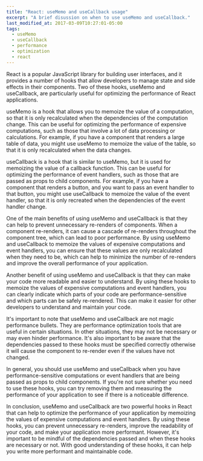 ```yaml
---
title: "React: useMemo and useCallback usage"
excerpt: "A brief disussion on when to use useMemo and useCallback."
last_modified_at: 2017-03-09T10:27:01-05:00
tags: 
  - useMemo
  - useCallback
  - performance
  - optimization
  - react
---
```


React is a popular JavaScript library for building user interfaces, and it provides a number of hooks that allow developers to manage state and side effects in their components. Two of these hooks, useMemo and useCallback, are particularly useful for optimizing the performance of React applications.

useMemo is a hook that allows you to memoize the value of a computation, so that it is only recalculated when the dependencies of the computation change. This can be useful for optimizing the performance of expensive computations, such as those that involve a lot of data processing or calculations. For example, if you have a component that renders a large table of data, you might use useMemo to memoize the value of the table, so that it is only recalculated when the data changes.

useCallback is a hook that is similar to useMemo, but it is used for memoizing the value of a callback function. This can be useful for optimizing the performance of event handlers, such as those that are passed as props to child components. For example, if you have a component that renders a button, and you want to pass an event handler to that button, you might use useCallback to memoize the value of the event handler, so that it is only recreated when the dependencies of the event handler change.

One of the main benefits of using useMemo and useCallback is that they can help to prevent unnecessary re-renders of components. When a component re-renders, it can cause a cascade of re-renders throughout the component tree, which can lead to poor performance. By using useMemo and useCallback to memoize the values of expensive computations and event handlers, you can ensure that these values are only recalculated when they need to be, which can help to minimize the number of re-renders and improve the overall performance of your application.

Another benefit of using useMemo and useCallback is that they can make your code more readable and easier to understand. By using these hooks to memoize the values of expensive computations and event handlers, you can clearly indicate which parts of your code are performance-sensitive and which parts can be safely re-rendered. This can make it easier for other developers to understand and maintain your code.

It's important to note that useMemo and useCallback are not magic performance bullets. They are performance optimization tools that are useful in certain situations. In other situations, they may not be necessary or may even hinder performance. It's also important to be aware that the dependencies passed to these hooks must be specified correctly otherwise it will cause the component to re-render even if the values have not changed.

In general, you should use useMemo and useCallback when you have performance-sensitive computations or event handlers that are being passed as props to child components. If you're not sure whether you need to use these hooks, you can try removing them and measuring the performance of your application to see if there is a noticeable difference.

In conclusion, useMemo and useCallback are two powerful hooks in React that can help to optimize the performance of your application by memoizing the values of expensive computations and event handlers. By using these hooks, you can prevent unnecessary re-renders, improve the readability of your code, and make your application more performant. However, it's important to be mindful of the dependencies passed and when these hooks are necessary or not. With good understanding of these hooks, it can help you write more performant and maintainable code.